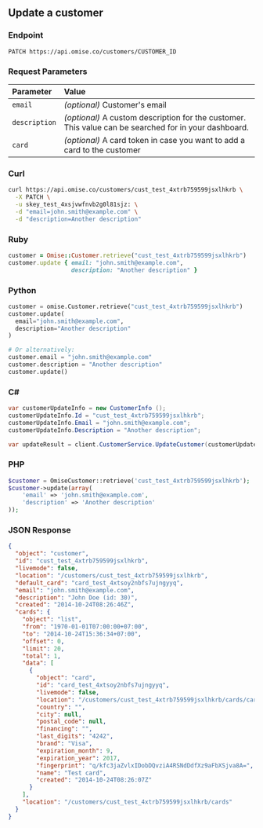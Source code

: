 ## Update a customer

### Endpoint

```
PATCH https://api.omise.co/customers/CUSTOMER_ID
```

### Request Parameters

| Parameter                | Value                                             |
|:-------------------------|:--------------------------------------------------|
| `email`                  | *(optional)* Customer's email                     |
| `description`            | *(optional)* A custom description for the customer. This value can be searched for in your dashboard. |
| `card`                   | *(optional)* A card token in case you want to add a card to the customer |

### Curl

```sh
curl https://api.omise.co/customers/cust_test_4xtrb759599jsxlhkrb \
  -X PATCH \
  -u skey_test_4xsjvwfnvb2g0l81sjz: \
  -d "email=john.smith@example.com" \
  -d "description=Another description"
```

### Ruby

```ruby
customer = Omise::Customer.retrieve("cust_test_4xtrb759599jsxlhkrb")
customer.update { email: "john.smith@example.com",
                  description: "Another description" }
```

### Python

```python
customer = omise.Customer.retrieve("cust_test_4xtrb759599jsxlhkrb")
customer.update(
  email="john.smith@example.com",
  description="Another description"
)

# Or alternatively:
customer.email = "john.smith@example.com"
customer.description = "Another description"
customer.update()
```

### C&#35;

```c#
var customerUpdateInfo = new CustomerInfo ();
customerUpdateInfo.Id = "cust_test_4xtrb759599jsxlhkrb";
customerUpdateInfo.Email = "john.smith@example.com";
customerUpdateInfo.Description = "Another description";

var updateResult = client.CustomerService.UpdateCustomer(customerUpdateInfo);
```

### PHP

```php
$customer = OmiseCustomer::retrieve('cust_test_4xtrb759599jsxlhkrb');
$customer->update(array(
	'email' => 'john.smith@example.com',
	'description' => 'Another description'
));
```

### JSON Response

```json
{
  "object": "customer",
  "id": "cust_test_4xtrb759599jsxlhkrb",
  "livemode": false,
  "location": "/customers/cust_test_4xtrb759599jsxlhkrb",
  "default_card": "card_test_4xtsoy2nbfs7ujngyyq",
  "email": "john.smith@example.com",
  "description": "John Doe (id: 30)",
  "created": "2014-10-24T08:26:46Z",
  "cards": {
    "object": "list",
    "from": "1970-01-01T07:00:00+07:00",
    "to": "2014-10-24T15:36:34+07:00",
    "offset": 0,
    "limit": 20,
    "total": 1,
    "data": [
      {
        "object": "card",
        "id": "card_test_4xtsoy2nbfs7ujngyyq",
        "livemode": false,
        "location": "/customers/cust_test_4xtrb759599jsxlhkrb/cards/card_test_4xtsoy2nbfs7ujngyyq",
        "country": "",
        "city": null,
        "postal_code": null,
        "financing": "",
        "last_digits": "4242",
        "brand": "Visa",
        "expiration_month": 9,
        "expiration_year": 2017,
        "fingerprint": "q/kfc3jaZvlxIDobDQvziA4RSNdDdfXz9aFbXSjva8A=",
        "name": "Test card",
        "created": "2014-10-24T08:26:07Z"
      }
    ],
    "location": "/customers/cust_test_4xtrb759599jsxlhkrb/cards"
  }
}
```
